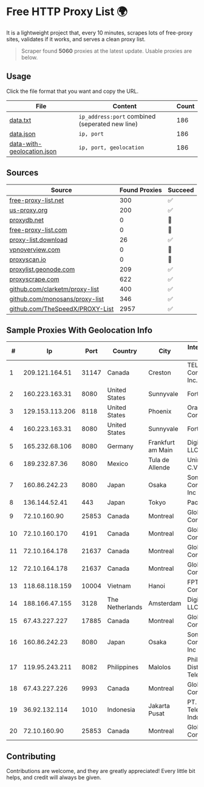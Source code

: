 
# Free HTTP Proxy List 🌍

It is a lightweight project that, every 10 minutes, scrapes lots of free-proxy sites, validates if it works, and serves a clean proxy list.


> Scraper found **5060** proxies at the latest update. Usable proxies are below.

## Usage

Click the file format that you want and copy the URL.


|File|Content|Count|
|----|-------|-----|
|[data.txt](https://raw.githubusercontent.com/themiralay/Proxy-List-World/master/data.txt)|`ip_address:port` combined (seperated new line)|186|
|[data.json](https://raw.githubusercontent.com/themiralay/Proxy-List-World/master/data.json)|`ip, port`|186|
|[data-with-geolocation.json](https://raw.githubusercontent.com/themiralay/Proxy-List-World/master/data-with-geolocation.json)|`ip, port, geolocation`|186|

## Sources

|Source|Found Proxies|Succeed|
|------|-------------|-------|
|[free-proxy-list.net](https://free-proxy-list.net)|300|✅|
|[us-proxy.org](https://www.us-proxy.org)|200|✅|
|[proxydb.net](http://proxydb.net)|0|🚫|
|[free-proxy-list.com](https://free-proxy-list.com/?page=&port=&type%5B%5D=http&type%5B%5D=https&up_time=0&search=Search)|0|🚫|
|[proxy-list.download](https://www.proxy-list.download/HTTP)|26|✅|
|[vpnoverview.com](https://vpnoverview.com/privacy/anonymous-browsing/free-proxy-servers)|0|🚫|
|[proxyscan.io](https://www.proxyscan.io)|0|🚫|
|[proxylist.geonode.com](https://proxylist.geonode.com/api/proxy-list?limit=300&page=1&sort_by=lastChecked&sort_type=desc&protocols=http,https)|209|✅|
|[proxyscrape.com](https://api.proxyscrape.com/v2/?request=displayproxies&protocol=http&timeout=10000&country=all&ssl=all&anonymity=all)|622|✅|
|[github.com/clarketm/proxy-list](https://raw.githubusercontent.com/clarketm/proxy-list/master/proxy-list-raw.txt)|400|✅|
|[github.com/monosans/proxy-list](https://raw.githubusercontent.com/monosans/proxy-list/main/proxies/http.txt)|346|✅|
|[github.com/TheSpeedX/PROXY-List](https://raw.githubusercontent.com/TheSpeedX/PROXY-List/master/http.txt)|2957|✅|


## Sample Proxies With Geolocation Info

|#|Ip|Port|Country|City|Internet Service Provider|
|-|--|----|-------|----|-------------------------|
|1|209.121.164.51|31147|Canada|Creston|TELUS Communications Inc.|
|2|160.223.163.31|8080|United States|Sunnyvale|Fortinet Inc.|
|3|129.153.113.206|8118|United States|Phoenix|Oracle Corporation|
|4|160.223.163.31|8080|United States|Sunnyvale|Fortinet Inc.|
|5|165.232.68.106|8080|Germany|Frankfurt am Main|DigitalOcean, LLC|
|6|189.232.87.36|8080|Mexico|Tula de Allende|Uninet S.A. de C.V.|
|7|160.86.242.23|8080|Japan|Osaka|Sony Network Communications Inc|
|8|136.144.52.41|443|Japan|Tokyo|Packet Host, Inc.|
|9|72.10.160.90|25853|Canada|Montreal|GloboTech Communications|
|10|72.10.160.170|4191|Canada|Montreal|GloboTech Communications|
|11|72.10.164.178|21637|Canada|Montreal|GloboTech Communications|
|12|72.10.164.178|21637|Canada|Montreal|GloboTech Communications|
|13|118.68.118.159|10004|Vietnam|Hanoi|FPT Telecom Company|
|14|188.166.47.155|3128|The Netherlands|Amsterdam|DigitalOcean, LLC|
|15|67.43.227.227|17885|Canada|Montreal|GloboTech Communications|
|16|160.86.242.23|8080|Japan|Osaka|Sony Network Communications Inc|
|17|119.95.243.211|8082|Philippines|Malolos|Philippine Long Distance Telephone Co.|
|18|67.43.227.226|9993|Canada|Montreal|GloboTech Communications|
|19|36.92.132.114|1010|Indonesia|Jakarta Pusat|PT. Telekomunikasi Indonesia|
|20|72.10.160.90|25853|Canada|Montreal|GloboTech Communications|



## Contributing

Contributions are welcome, and they are greatly appreciated! Every
little bit helps, and credit will always be given.

